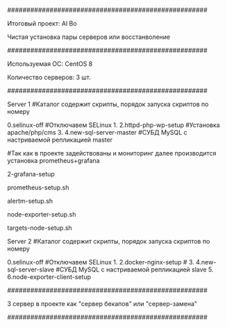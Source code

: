 ####################################################

Итоговый проект: Al Bo

Чистая установка пары серверов или восстанволение 

####################################################

Используемая ОС: CentOS 8

Количество серверов: 3 шт.

####################################################

Server 1						      #Каталог содержит скрипты, порядок запуска скриптов по номеру

0.selinux-off 				    #Отключавем SELinux
1.
2.httpd-php-wp-setup	    #Установка apache/php/cms
3.
4.new-sql-server-master		#СУБД MySQL c настриваемой репликацией master



#Так как в проекте задействованы и мониторинг далее производится установка prometheus+grafana

2-grafana-setup

prometheus-setup.sh

alertm-setup.sh

node-exporter-setup.sh

targets-node-setup.sh



Server 2						      #Каталог содержит скрипты, порядок запуска скриптов по номеру

0.selinux-off					    #Отключавем SELinux
1.
2.docker-nginx-setup			#
3.
4.new-sql-server-slave		#СУБД MySQL c настриваемой репликацией slave
5.
6.node-exporter-client-setup

####################################################

3 сервер в проекте как "сервер бекапов" или "сервер-замена"

####################################################

